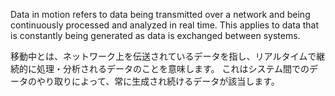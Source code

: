 
Data in motion refers to data being transmitted over a network and being continuously processed and analyzed in real time.
This applies to data that is constantly being generated as data is exchanged between systems.

移動中とは、ネットワーク上を伝送されているデータを指し、リアルタイムで継続的に処理・分析されるデータのことを意味します。
これはシステム間でのデータのやり取りによって、常に生成され続けるデータが該当します。
